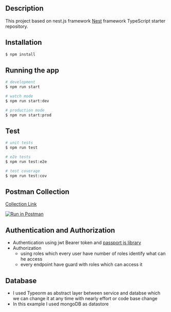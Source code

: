 ## Description
This project based on nest.js framework
[Nest](https://github.com/nestjs/nest) framework TypeScript starter repository.

## Installation

```bash
$ npm install
```

## Running the app

```bash
# development
$ npm run start

# watch mode
$ npm run start:dev

# production mode
$ npm run start:prod
```

## Test

```bash
# unit tests
$ npm run test

# e2e tests
$ npm run test:e2e

# test coverage
$ npm run test:cov
```

## Postman Collection
[Collection Link](https://postman.com/collections/60cff4fe3065ccb88e60)

[![Run in Postman](https://run.pstmn.io/button.svg)](https://app.getpostman.com/run-collection/7687028-1eb689a5-3c55-40c2-98ae-419a1989a697?action=collection%2Ffork&collection-url=entityId%3D7687028-1eb689a5-3c55-40c2-98ae-419a1989a697%26entityType%3Dcollection%26workspaceId%3D5012cd01-5f66-47f9-82c8-d4475f503b51)

## Authentication and Authorization
- Authentication using jwt Bearer token and [passport js library](https://passportjs.org) 
- Authorization
  - using roles which every user have number of roles identify what can he access
  - every endpoint have guard with roles which can access it

## Database
- I used Typeorm as abstract layer between service and databse which we can change it at any time with nearly effort or code base change
- In this example I used mongoDB as datastore
